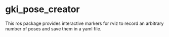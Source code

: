 gki_pose_creator
================

This ros package provides interactive markers for rviz to record an arbitrary number of poses and save them in a yaml file.
